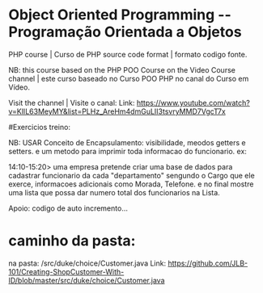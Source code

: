 



# Object Oriented Programming -- Programação Orientada a Objetos
 
 PHP course | Curso de PHP
 source code format | formato codigo fonte.
 
 NB: this course based on the PHP POO Course
 on the Video Course channel |  este curso baseado no Curso POO PHP no canal do Curso em Vídeo.

 Visit the channel | Visite o canal:
 Link: https://www.youtube.com/watch?v=KlIL63MeyMY&list=PLHz_AreHm4dmGuLII3tsvryMMD7VgcT7x



 #Exercicios treino:

NB: USAR Conceito de Encapsulamento: visibilidade, meodos getters e setters. e um metodo para imprimir toda informacao do funcionario.
ex:

 14:10-15:20> 
 uma empresa pretende criar uma base de dados para cadastrar funcionario da cada "departamento" sengundo o Cargo que ele exerce, informacoes adicionais como Morada, Telefone.  e no final mostre uma lista que possa dar numero total dos funcionarios na Lista.


Apoio: codigo de auto incremento... 
# caminho da pasta:
na pasta: /src/duke/choice/Customer.java
Link: https://github.com/JLB-101/Creating-ShopCustomer-With-ID/blob/master/src/duke/choice/Customer.java